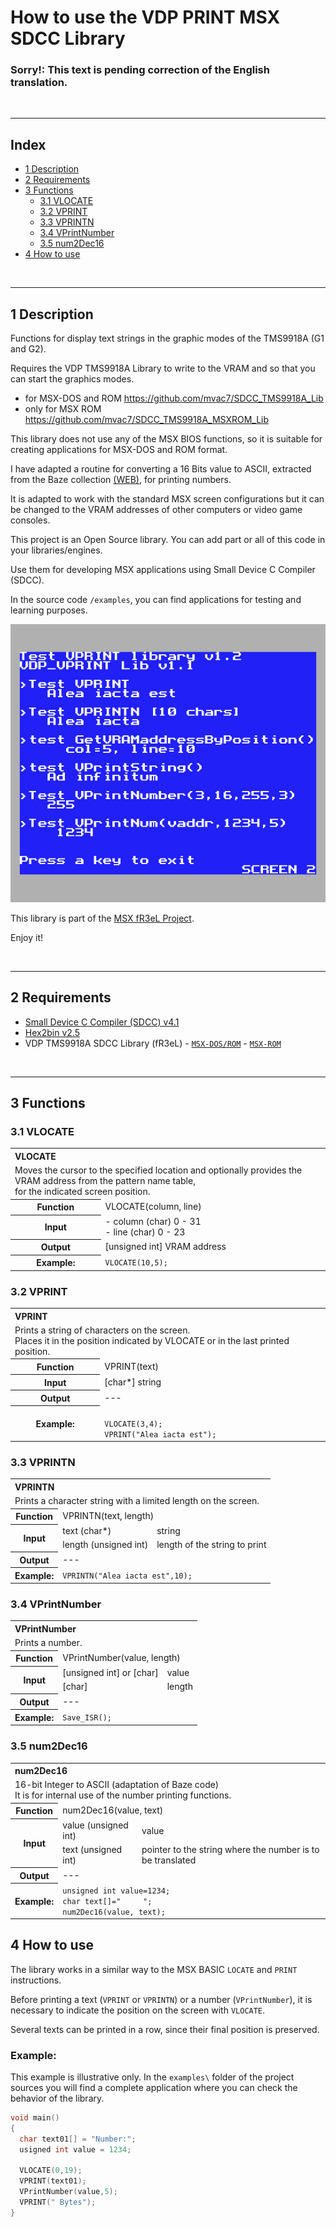 # How to use the VDP PRINT MSX SDCC Library


### Sorry!: This text is pending correction of the English translation.


<br/>

---
## Index

- [1 Description](#1-Description)
- [2 Requirements](#2-Requirements)
- [3 Functions](#3-Functions)
   - [3.1 VLOCATE](#31-VLOCATE)
   - [3.2 VPRINT](#32-VPRINT)
   - [3.3 VPRINTN](#33-VPRINTN)
   - [3.4 VPrintNumber](#34-VPrintNumber)
   - [3.5 num2Dec16](#35-num2Dec16)
- [4 How to use](#4-How-to-use)


<br/>

---

## 1 Description

Functions for display text strings in the graphic modes of the TMS9918A (G1 and G2).

Requires the VDP TMS9918A Library to write to the VRAM and so that you can start the graphics modes. 
- for MSX-DOS and ROM https://github.com/mvac7/SDCC_TMS9918A_Lib
- only for MSX ROM https://github.com/mvac7/SDCC_TMS9918A_MSXROM_Lib

This library does not use any of the MSX BIOS functions, so it is suitable for creating applications for MSX-DOS and ROM format.

I have adapted a routine for converting a 16 Bits value to ASCII, extracted from the Baze collection [(WEB)](http://baze.sk/3sc/misc/z80bits.html#5.1), for printing numbers. 
  
It is adapted to work with the standard MSX screen configurations but it can be changed to the VRAM addresses of other computers or video game consoles.

This project is an Open Source library. You can add part or all of this code in your libraries/engines.

Use them for developing MSX applications using Small Device C Compiler (SDCC).

In the source code `/examples`, you can find applications for testing and learning purposes.

![TEST_0000](https://raw.githubusercontent.com/mvac7/SDCC_VDP_PRINT_Lib/master/GFX/TEST_0000.png)

This library is part of the [MSX fR3eL Project](https://github.com/mvac7/SDCC_MSX_fR3eL).

Enjoy it!


<br/>

---

## 2 Requirements

- [Small Device C Compiler (SDCC) v4.1](http://sdcc.sourceforge.net/)
- [Hex2bin v2.5](http://hex2bin.sourceforge.net/)
- VDP TMS9918A SDCC Library (fR3eL) - [`MSX-DOS/ROM`](https://github.com/mvac7/SDCC_TMS9918A_Lib) - [`MSX-ROM`](https://github.com/mvac7/SDCC_TMS9918A_MSXROM_Lib)


<br/>

---

## 3 Functions

### 3.1 VLOCATE

<table>
<tr><th colspan=2 align="left">VLOCATE</th></tr>
<tr><td colspan="2">
Moves the cursor to the specified location and optionally provides the VRAM address from the pattern name table,<br/>
for the indicated screen position.
</td></tr>
<tr><th>Function</th><td>VLOCATE(column, line)</td></tr>
<tr><th>Input</th><td>
- column (char) 0 - 31<br/>
- line (char) 0 - 23
</td></tr>
<tr><th>Output</th><td>[unsigned int] VRAM address</td></tr>
<tr><th>Example:</th>
<td><code>VLOCATE(10,5);</code></td></tr>
</table>


### 3.2 VPRINT

<table>
<tr><th colspan=2 align="left">VPRINT</th></tr>
<tr><td colspan="2">
Prints a string of characters on the screen.<br/>
Places it in the position indicated by VLOCATE or in the last printed position.
</td></tr>
<tr><th>Function</th><td>VPRINT(text)</td></tr>
<tr><th>Input</th><td>[char*] string</td></tr>
<tr><th>Output</th><td> --- </td></tr>
<tr><th>Example:</th>
<td><code>
VLOCATE(3,4);
VPRINT("Alea iacta est");
</code></td></tr>
</table>


### 3.3 VPRINTN

<table>
<tr><th colspan=3 align="left">VPRINTN</th></tr>
<tr><td colspan=3>Prints a character string with a limited length on the screen.</td></tr>
<tr><th>Function</th><td colspan=2>VPRINTN(text, length)</td></tr>
<tr><th rowspan=2>Input</th><td>text (char*)</td><td>string</td></tr>
<tr><td>length (unsigned int)</td><td>length of the string to print</td></tr>
<tr><th>Output</th><td colspan=2> --- </td></tr>
<tr><th>Example:</th><td colspan=2><code>VPRINTN("Alea iacta est",10);</code></td></tr>
</table>


### 3.4 VPrintNumber

<table>
<tr><th colspan=3 align="left">VPrintNumber</th></tr>
<tr><td colspan=3>Prints a number.</td></tr>
<tr><th>Function</th><td colspan=2>VPrintNumber(value, length)</td></tr>
<tr><th rowspan=2>Input</th><td>[unsigned int] or [char]</td><td>value</td></tr>
<tr><td>[char]</td><td>length</td></tr>
<tr><th>Output</th><td colspan=2> --- </td></tr>
<tr><th>Example:</th><td colspan=2><code>Save_ISR();</code></td></tr>
</table>


### 3.5 num2Dec16

<table>
<tr><th colspan=3 align="left">num2Dec16</th></tr>
<tr><td colspan=3>16-bit Integer to ASCII (adaptation of Baze code)<br/>It is for internal use of the number printing functions.</td></tr>
<tr><th>Function</th><td colspan=2>num2Dec16(value, text)</td></tr>
<tr><th rowspan=2>Input</th><td>value (unsigned int)</td><td>value</td></tr>  
<tr><td>text (unsigned int)</td><td>pointer to the string where the number is to be translated</td></tr>
<tr><th>Output</th><td colspan=2> --- </td></tr>
<tr><th>Example:</th><td colspan=2>
<code>unsigned int value=1234;
char text[]="     ";
num2Dec16(value, text);</code>
</td></tr>
</table>




## 4 How to use

The library works in a similar way to the MSX BASIC `LOCATE` and `PRINT` instructions.

Before printing a text (`VPRINT` or `VPRINTN`) or a number (`VPrintNumber`), it is necessary to indicate the position on the screen with `VLOCATE`.

Several texts can be printed in a row, since their final position is preserved.
   

### Example:

This example is illustrative only. 
In the `examples\` folder of the project sources you will find a complete application where you can check the behavior of the library.

```c
void main()
{
  char text01[] = "Number:";
  usigned int value = 1234;

  VLOCATE(0,19);
  VPRINT(text01);
  VPrintNumber(value,5);
  VPRINT(" Bytes");
}
```